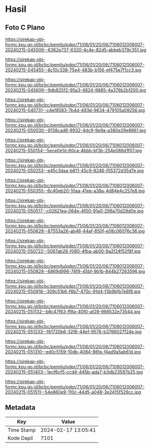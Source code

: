 # Hasil

## Foto C Plano

https://sirekap-obj-formc.kpu.go.id/bcbc/pemilu/pdpr/71/06/01/20/06/7106012006007-20240215-045006--6362e737-6320-4c4e-82d5-abbeb379c351.jpg

https://sirekap-obj-formc.kpu.go.id/bcbc/pemilu/pdpr/71/06/01/20/06/7106012006007-20240215-045455--8c10c338-75e4-483b-b156-ef475e7f1cc3.jpg

https://sirekap-obj-formc.kpu.go.id/bcbc/pemilu/pdpr/71/06/01/20/06/7106012006007-20240215-045609--9db825f2-95a3-4824-9885-4a376b2b1200.jpg

https://sirekap-obj-formc.kpu.go.id/bcbc/pemilu/pdpr/71/06/01/20/06/7106012006007-20240215-045731--c4ef8583-7b4d-493d-9634-479105a09256.jpg

https://sirekap-obj-formc.kpu.go.id/bcbc/pemilu/pdpr/71/06/01/20/06/7106012006007-20240215-050030--9138cad6-9932-4dc9-9e9a-a380e29e8961.jpg

https://sirekap-obj-formc.kpu.go.id/bcbc/pemilu/pdpr/71/06/01/20/06/7106012006007-20240215-050154--5ece0e1d-60ca-4bbb-bf3b-254e086d1f07.jpg

https://sirekap-obj-formc.kpu.go.id/bcbc/pemilu/pdpr/71/06/01/20/06/7106012006007-20240215-050253--e45c3daa-b811-45c9-8246-f55372d35d7e.jpg

https://sirekap-obj-formc.kpu.go.id/bcbc/pemilu/pdpr/71/06/01/20/06/7106012006007-20240215-050355--6c40eb20-10aa-41ee-a38a-4d84e4c257e8.jpg

https://sirekap-obj-formc.kpu.go.id/bcbc/pemilu/pdpr/71/06/01/20/06/7106012006007-20240215-050517--c02621ea-064e-4f00-91a0-296a70d28d0e.jpg

https://sirekap-obj-formc.kpu.go.id/bcbc/pemilu/pdpr/71/06/01/20/06/7106012006007-20240215-050628--87553a26-ab46-44af-850f-e08c06076c36.jpg

https://sirekap-obj-formc.kpu.go.id/bcbc/pemilu/pdpr/71/06/01/20/06/7106012006007-20240215-050722--5087ab26-f080-4fba-ab00-8a2f24f52f8f.jpg

https://sirekap-obj-formc.kpu.go.id/bcbc/pemilu/pdpr/71/06/01/20/06/7106012006007-20240215-050828--6869d996-76f9-45bf-9b1b-844b27283596.jpg

https://sirekap-obj-formc.kpu.go.id/bcbc/pemilu/pdpr/71/06/01/20/06/7106012006007-20240215-050918--309c51b6-f6b7-470c-91d4-f3b9bfb7e6f8.jpg

https://sirekap-obj-formc.kpu.go.id/bcbc/pemilu/pdpr/71/06/01/20/06/7106012006007-20240215-051132--b8c47f63-ff8a-40f0-af28-968532e73544.jpg

https://sirekap-obj-formc.kpu.go.id/bcbc/pemilu/pdpr/71/06/01/20/06/7106012006007-20240215-051233--f61720b6-32f6-44e1-9576-b3766027f24e.jpg

https://sirekap-obj-formc.kpu.go.id/bcbc/pemilu/pdpr/71/06/01/20/06/7106012006007-20240215-051310--ed0c5159-10db-4084-86fa-f4ad9a5ab61d.jpg

https://sirekap-obj-formc.kpu.go.id/bcbc/pemilu/pdpr/71/06/01/20/06/7106012006007-20240215-051403--1ecf6cf5-ccd4-445b-ada7-b3db23587b25.jpg

https://sirekap-obj-formc.kpu.go.id/bcbc/pemilu/pdpr/71/06/01/20/06/7106012006007-20240215-051511--54e860e9-110c-44d5-a048-3e2415f529cc.jpg


## Metadata

| Key        | Value               |
| ---------- | ------------------- |
| Time Stamp | 2024-02-17 13:05:41 |
| Kode Dapil | 7101                |



